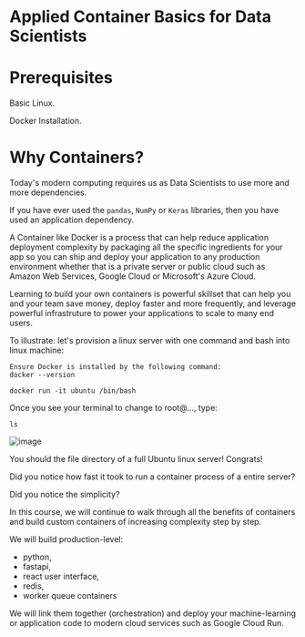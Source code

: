 # Applied Container Basics for Data Scientists 

# Prerequisites

Basic Linux.

Docker Installation.

# Why Containers?

Today's modern computing requires us as Data Scientists to use more and more dependencies. 

If you have ever used the `pandas`, `NumPy` or `Keras` libraries, then you have used an application dependency. 

A Container like Docker is a process that can help reduce application deployment complexity by packaging all the specific ingredients for your app so you can ship and deploy your application to any production environment whether that is a private server or public cloud such as Amazon Web Services, Google Cloud or Microsoft's Azure Cloud.

Learning to build your own containers is powerful skillset that can help you and your team save money, deploy faster and more frequently, and leverage powerful infrastruture to power your applications to scale to many end users.

To illustrate: let's provision a linux server with one command and bash into linux machine:

```
Ensure Docker is installed by the following command:
docker --version
```

```
docker run -it ubuntu /bin/bash
```

Once you see your terminal to change to root@..., type: 

```
ls
```

![image](https://user-images.githubusercontent.com/4943759/149857696-32a773c5-19ba-4df0-a4b3-773e6710ea87.png)


You should the file directory of a full Ubuntu linux server! Congrats!

Did you notice how fast it took to run a container process of a entire server? 

Did you notice the simplicity?

In this course, we will continue to walk through all the benefits of containers and build custom containers of increasing complexity step by step.

We will build production-level: 

- python, 
- fastapi, 
- react user interface, 
- redis, 
- worker queue containers

We will link them together (orchestration) and deploy your machine-learning or application code to modern cloud services such as Google Cloud Run.


